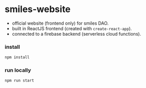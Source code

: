 # smiles-website

- official website (frontend only) for smiles DAO.
- built in ReactJS frontend (created with `create-react-app`).
- connected to a firebase backend (serverless cloud functions).

### install
```bash
npm install
```

### run locally
```bash
npm run start
```

